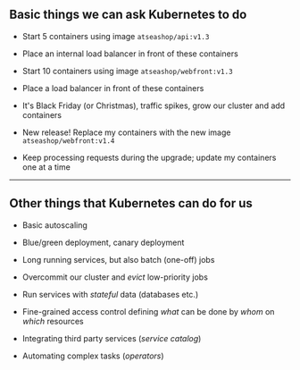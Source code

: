 ## Basic things we can ask Kubernetes to do

- Start 5 containers using image `atseashop/api:v1.3`

- Place an internal load balancer in front of these containers

- Start 10 containers using image `atseashop/webfront:v1.3`

- Place a load balancer in front of these containers

- It's Black Friday (or Christmas), traffic spikes, grow our cluster and add containers

- New release! Replace my containers with the new image `atseashop/webfront:v1.4`

- Keep processing requests during the upgrade; update my containers one at a time

---

## Other things that Kubernetes can do for us

- Basic autoscaling

- Blue/green deployment, canary deployment

- Long running services, but also batch (one-off) jobs

- Overcommit our cluster and *evict* low-priority jobs

- Run services with *stateful* data (databases etc.)

- Fine-grained access control defining *what* can be done by *whom* on *which* resources

- Integrating third party services (*service catalog*)

- Automating complex tasks (*operators*)
